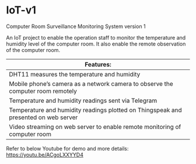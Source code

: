 # IoT-v1

Computer Room Surveillance Monitoring System version 1

An IoT project to enable the operation staff to monitor the temperature and humidity level of the computer room.  It also enable the remote observation of the computer room.

| Features:                                                                           |
|-------------------------------------------------------------------------------------|
| DHT11 measures the temperature and humidity                                         |
| Mobile phone’s camera as a network camera to observe the computer room remotely     |
| Temperature and humidity readings sent via Telegram                                 |
| Temperature and humidity readings plotted on Thingspeak and presented on web server |
| Video streaming on web server to enable remote monitoring of computer room          |

Refer to below Youtube for demo and more details:
https://youtu.be/ACgoLXXYYD4
